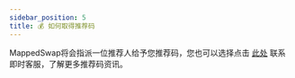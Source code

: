 ```yaml
---
sidebar_position: 5
title: 💰 如何取得推荐码
---
```



MappedSwap将会指派一位推荐人给予您推荐码，您也可以选择点击 [此处](https://t.me/MappedSwap_Chatbot) 联系即时客服，了解更多推荐码资讯。
